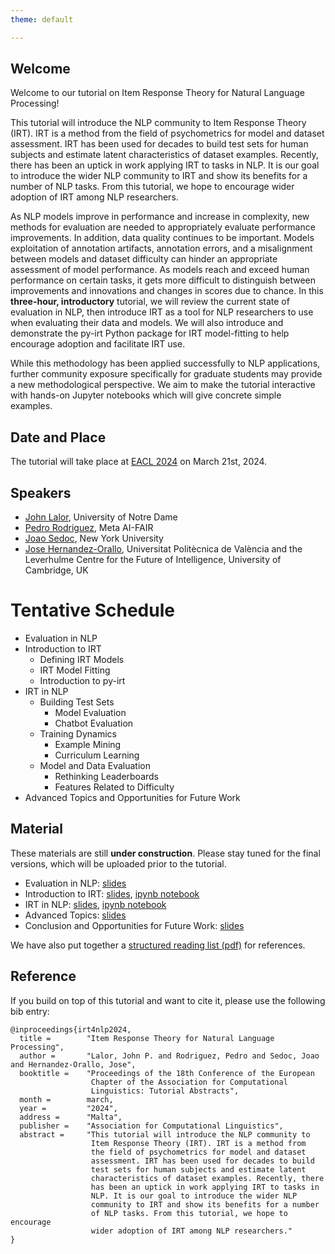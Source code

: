 ```yaml
---
theme: default

---
```



## Welcome

Welcome to our tutorial on Item Response Theory for Natural Language Processing!


This tutorial will introduce the NLP community to Item Response Theory (IRT).
IRT is a method from the field of psychometrics for model and dataset assessment. 
IRT has been used for decades to build test sets for human subjects and estimate latent characteristics of dataset examples.
Recently, there has been an uptick in work applying IRT to tasks in NLP.
It is our goal to introduce the wider NLP community to IRT and show its benefits for a number of NLP tasks. 
From this tutorial, we hope to encourage wider adoption of IRT among NLP researchers.

As NLP models improve in performance and increase in complexity, new methods for evaluation are needed to appropriately evaluate performance improvements.
In addition, data quality continues to be important.
Models exploitation of annotation artifacts, annotation errors, and a misalignment between models and dataset difficulty can hinder an appropriate assessment of model performance. 
As models reach and exceed human performance on certain tasks, it gets more difficult to distinguish between improvements and innovations and changes in scores due to chance.
In this **three-hour, introductory** tutorial, we will review the current state of evaluation in NLP, then introduce IRT as a tool for NLP researchers to use when evaluating their data and models.
We will also introduce and demonstrate the py-irt Python package for IRT model-fitting to help encourage adoption and facilitate IRT use.

While this methodology has been applied successfully to NLP applications, further community exposure specifically for graduate students may provide a new methodological perspective. 
We aim to make the tutorial interactive with hands-on Jupyter notebooks which will give concrete simple examples. 



## Date and Place

The tutorial will take place at [EACL 2024](https://2024.eacl.org/) on March 21st, 2024. 

## Speakers

* [John Lalor](https://jplalor.github.io), University of Notre Dame
* [Pedro Rodriguez](https://www.pedro.ai/), Meta AI-FAIR
* [Joao Sedoc](https://www.stern.nyu.edu/faculty/bio/joao-sedoc), New York University
* [Jose Hernandez-Orallo](https://josephorallo.webs.upv.es/), Universitat Politècnica de València and the Leverhulme Centre for the Future of Intelligence, University of Cambridge, UK

# Tentative Schedule

* Evaluation in NLP
* Introduction to IRT
    * Defining IRT Models
    * IRT Model Fitting
    * Introduction to py-irt
* IRT in NLP 
    * Building Test Sets
        * Model Evaluation
        * Chatbot Evaluation
    * Training Dynamics
        * Example Mining
        * Curriculum Learning
    * Model and Data Evaluation 
        * Rethinking Leaderboards
        * Features Related to Difficulty
* Advanced Topics and Opportunities for Future Work


## Material


These materials are still **under construction**. Please stay tuned for the final versions, which will be uploaded prior to the tutorial.

- Evaluation in NLP: [slides](pdf/1_EvalInNLP.pdf)
- Introduction to IRT: [slides](pdf/2_IntroToIRT.pdf), [ipynb notebook](notebooks/2_IntroToIRT.ipynb)
- IRT in NLP: [slides](pdf/3_IRTinNLP.pdf), [ipynb notebook](notebooks/3_IRTinNLP.ipynb)
- Advanced Topics: [slides](pdf/4_1_AdvancedTopics.pdf) 
- Conclusion and Opportunities for Future Work: [slides](pdf/5_Conclusion.pdf)

We have also put together a [structured reading list (pdf)](pdf/structured_references.pdf) for references.


## Reference

If you build on top of this tutorial and want to cite it, please use the following bib entry:

```
@inproceedings{irt4nlp2024,
  title =        "Item Response Theory for Natural Language Processing",
  author =       "Lalor, John P. and Rodriguez, Pedro and Sedoc, Joao and Hernandez-Orallo, Jose",
  booktitle =    "Proceedings of the 18th Conference of the European
                  Chapter of the Association for Computational
                  Linguistics: Tutorial Abstracts",
  month =        march,
  year =         "2024",
  address =      "Malta",
  publisher =    "Association for Computational Linguistics",
  abstract =     "This tutorial will introduce the NLP community to
                  Item Response Theory (IRT). IRT is a method from
                  the field of psychometrics for model and dataset
                  assessment. IRT has been used for decades to build
                  test sets for human subjects and estimate latent
                  characteristics of dataset examples. Recently, there
                  has been an uptick in work applying IRT to tasks in
                  NLP. It is our goal to introduce the wider NLP
                  community to IRT and show its benefits for a number
                  of NLP tasks. From this tutorial, we hope to encourage
                  wider adoption of IRT among NLP researchers."
}
```
